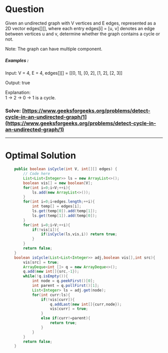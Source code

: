 # Question  

Given an undirected graph with V vertices and E edges, represented as a 2D vector edges[][], where each entry edges[i] = [u, v] denotes an edge between vertices u and v, determine whether the graph contains a cycle or not.

Note: The graph can have multiple component.



##### Examples :

Input: V = 4, E = 4, edges[][] = [[0, 1], [0, 2], [1, 2], [2, 3]]

Output: true

Explanation:  
1 -> 2 -> 0 -> 1 is a cycle.



### Solve: [https://www.geeksforgeeks.org/problems/detect-cycle-in-an-undirected-graph/1](https://www.geeksforgeeks.org/problems/detect-cycle-in-an-undirected-graph/1)

*** 

# Optimal Solution 

``` java
    public boolean isCycle(int V, int[][] edges) {
        // Code here
        List<List<Integer>> ls = new ArrayList<>();
        boolean vis[] = new boolean[V];
        for(int i=0;i<V;++i){
            ls.add(new ArrayList<>());
        }
        for(int i=0;i<edges.length;++i){
            int temp[] = edges[i];
            ls.get(temp[0]).add(temp[1]);
            ls.get(temp[1]).add(temp[0]);
        }
        for(int i=0;i<V;++i){
            if(!vis[i]){
                if(isCycle(ls,vis,i)) return true;
            }
        }
        return false;
    }
    boolean isCycle(List<List<Integer>> adj,boolean vis[],int src){
        vis[src] = true;
        ArrayDeque<int []> q = new ArrayDeque<>();
        q.add(new int[]{src,-1});
        while(!q.isEmpty()){
            int node = q.peekFirst()[0];
            int parent = q.pollFirst()[1];
            List<Integer> ls = adj.get(node);
            for(int curr:ls){
                if(!vis[curr]){
                    q.addLast(new int[]{curr,node});
                    vis[curr] = true;
                }
                else if(curr!=parent){
                    return true;
                }
            }
        }
        return false;
    }
```